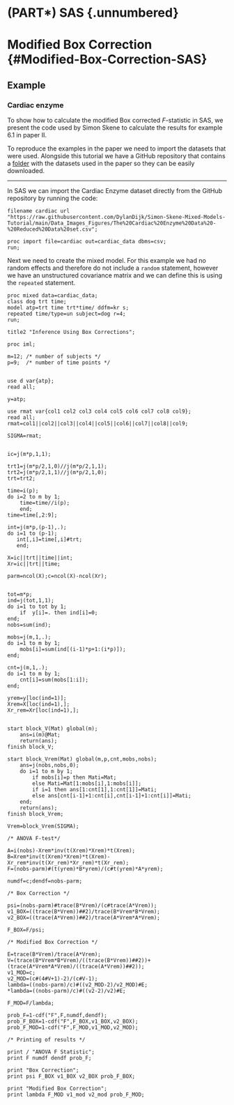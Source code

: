 # (PART\*) SAS {.unnumbered} 


# Modified Box Correction {#Modified-Box-Correction-SAS}

## Example

### Cardiac enzyme

To show how to calculate the modified Box corrected $F$-statistic in SAS, we present the code used by Simon Skene to calculate the results for example 6.1 in paper II.




To reproduce the examples in the paper we need to import the datasets that were used. Alongside this tutorial we have a GitHub repository that contains a [folder](https://github.com/DylanDijk/Simon-Skene-Mixed-Models-Tutorial/tree/main/Data_Images_Figures "GitHub folder with datasets") with the datasets used in the paper so they can be easily downloaded.

***

In SAS we can import the Cardiac Enzyme dataset directly from the GitHub repository by running the code:


```sas
filename cardiac url "https://raw.githubusercontent.com/DylanDijk/Simon-Skene-Mixed-Models-Tutorial/main/Data_Images_Figures/The%20Cardiac%20Enzyme%20Data%20-%20Reduced%20Data%20set.csv";

proc import file=cardiac out=cardiac_data dbms=csv;
run;
```

Next we need to create the mixed model. For this example we had no random effects and therefore do not include a `random` statement, however we have an unstructured covariance matrix and we can define this is using the `repeated` statement.


```sas
proc mixed data=cardiac_data;
class dog trt time;
model atp=trt time trt*time/ ddfm=kr s;
repeated time/type=un subject=dog r=4;
run;
```



```sas
title2 "Inference Using Box Corrections";

proc iml;

m=12; /* number of subjects */
p=9;  /* number of time points */


use d var{atp};
read all;

y=atp;

use rmat var{col1 col2 col3 col4 col5 col6 col7 col8 col9};
read all;
rmat=col1||col2||col3||col4||col5||col6||col7||col8||col9;

SIGMA=rmat;


ic=j(m*p,1,1);

trt1=j(m*p/2,1,0)//j(m*p/2,1,1);
trt2=j(m*p/2,1,1)//j(m*p/2,1,0);
trt=trt2;

time=i(p);
do i=2 to m by 1;
	time=time//i(p);
    end;
time=time[,2:9];

int=j(m*p,(p-1),.);
do i=1 to (p-1);
   int[,i]=time[,i]#trt;
   end;

X=ic||trt||time||int;
Xr=ic||trt||time;

parm=ncol(X);c=ncol(X)-ncol(Xr);


tot=m*p;
ind=j(tot,1,1);
do i=1 to tot by 1;
	if  y[i]=. then ind[i]=0;
end;
nobs=sum(ind);

mobs=j(m,1,.);
do i=1 to m by 1;
	mobs[i]=sum(ind[(i-1)*p+1:(i*p)]);
end;

cnt=j(m,1,.);
do i=1 to m by 1;
	cnt[i]=sum(mobs[1:i]);
end;

yrem=y[loc(ind=1)];
Xrem=X[loc(ind=1),];
Xr_rem=Xr[loc(ind=1),];


start block_V(Mat) global(m);
	ans=i(m)@Mat;
	return(ans);
finish block_V;

start block_Vrem(Mat) global(m,p,cnt,mobs,nobs);
	ans=j(nobs,nobs,0);
	do i=1 to m by 1;
		if mobs[i]=p then Mati=Mat;
		else Mati=Mat[1:mobs[i],1:mobs[i]];
		if i=1 then ans[1:cnt[1],1:cnt[1]]=Mati;
		else ans[cnt[i-1]+1:cnt[i],cnt[i-1]+1:cnt[i]]=Mati;
	end;
	return(ans);
finish block_Vrem;

Vrem=block_Vrem(SIGMA);

/* ANOVA F-test*/

A=i(nobs)-Xrem*inv(t(Xrem)*Xrem)*t(Xrem);
B=Xrem*inv(t(Xrem)*Xrem)*t(Xrem)-Xr_rem*inv(t(Xr_rem)*Xr_rem)*t(Xr_rem);
F=(nobs-parm)#(t(yrem)*B*yrem)/(c#t(yrem)*A*yrem);

numdf=c;dendf=nobs-parm;

/* Box Correction */

psi=(nobs-parm)#trace(B*Vrem)/(c#trace(A*Vrem));
v1_BOX=((trace(B*Vrem))##2)/trace(B*Vrem*B*Vrem);
v2_BOX=((trace(A*Vrem))##2)/trace(A*Vrem*A*Vrem);

F_BOX=F/psi;

/* Modified Box Correction */

E=trace(B*Vrem)/trace(A*Vrem);
V=(trace(B*Vrem*B*Vrem)/((trace(B*Vrem))##2))+(trace(A*Vrem*A*Vrem)/((trace(A*Vrem))##2));
v1_MOD=c;
v2_MOD=(c#(4#V+1)-2)/(c#V-1);
lambda=((nobs-parm)/c)#((v2_MOD-2)/v2_MOD)#E;
*lambda=((nobs-parm)/c)#((v2-2)/v2)#E;

F_MOD=F/lambda;

prob_F=1-cdf("F",F,numdf,dendf);
prob_F_BOX=1-cdf("F",F_BOX,v1_BOX,v2_BOX);
prob_F_MOD=1-cdf("F",F_MOD,v1_MOD,v2_MOD);

/* Printing of results */

print / "ANOVA F Statistic";
print F numdf dendf prob_F;

print "Box Correction";
print psi F_BOX v1_BOX v2_BOX prob_F_BOX;

print "Modified Box Correction";
print lambda F_MOD v1_mod v2_mod prob_F_MOD;
```

